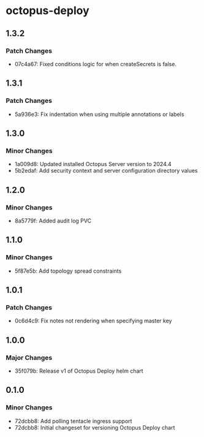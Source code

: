 # octopus-deploy

## 1.3.2

### Patch Changes

- 07c4a67: Fixed conditions logic for when createSecrets is false.

## 1.3.1

### Patch Changes

- 5a936e3: Fix indentation when using multiple annotations or labels

## 1.3.0

### Minor Changes

- 1a009d8: Updated installed Octopus Server version to 2024.4
- 5b2edaf: Add security context and server configuration directory values

## 1.2.0

### Minor Changes

- 8a5779f: Added audit log PVC

## 1.1.0

### Minor Changes

- 5f87e5b: Add topology spread constraints

## 1.0.1

### Patch Changes

- 0c6d4c9: Fix notes not rendering when specifying master key

## 1.0.0

### Major Changes

- 35f079b: Release v1 of Octopus Deploy helm chart

## 0.1.0

### Minor Changes

- 72dcbb8: Add polling tentacle ingress support
- 72dcbb8: Initial changeset for versioning Octopus Deploy chart
